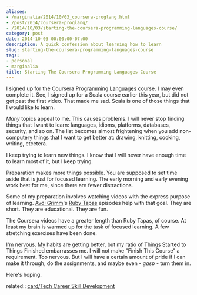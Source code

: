 ```yaml
---
aliases:
- /marginalia/2014/10/03_coursera-proglang.html
- /post/2014/coursera-proglang/
- /2014/10/03/starting-the-coursera-programming-languages-course/
category: post
date: 2014-10-03 00:00:00-07:00
description: A quick confession about learning how to learn
slug: starting-the-coursera-programming-languages-course
tags:
- personal
- marginalia
title: Starting The Coursera Programming Languages Course
---
```


I signed up for the Coursera [Programming Languages](https://www.coursera.org/course/proglang) course. I may even complete it. See, I signed up for a Scala course earlier this year, but did not get past the first video. That made me sad. Scala is one of those things that I would like to learn.

<!--more-->

*Many* topics appeal to me. This causes problems. I will never stop finding things that I want to learn: languages, idioms, platforms, databases, security, and so on. The list becomes almost frightening when you add non-computery things that I want to get better at: drawing, knitting, cooking, writing, etcetera.

I keep trying to learn new things. I know that I will never have enough time to learn most of it, but I keep trying.

Preparation makes more things possible. You are supposed to set time aside that is just for focused learning. The early morning and early evening work best for me, since there are fewer distractions.

Some of my preparation involves watching videos with the express purpose of learning. [Avdi Grimm](http://about.avdi.org/)'s [Ruby Tapas](http://www.rubytapas.com/) episodes help with that goal. They are short. They are educational. They are fun.

The Coursera videos have a greater length than Ruby Tapas, of course. At least my brain is warmed up for the task of focused learning. A few stretching exercises have been done.

I'm nervous. My habits are getting better, but my ratio of Things Started to Things Finished embarrasses me. I will not make "Finish This Course" a requirement. Too nervous. But I will have a certain amount of pride if I can make it through, do the assignments, and maybe even - *gasp* - turn them in.

Here's hoping.

related:: [card/Tech Career Skill Development](../../../card/Tech%20Career%20Skill%20Development.md)
